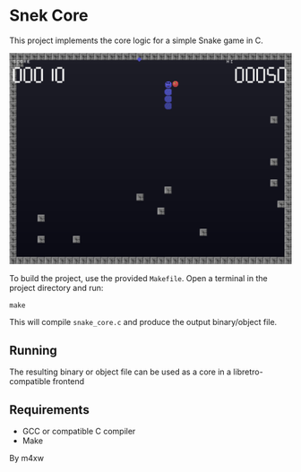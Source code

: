 
# Snek Core

This project implements the core logic for a simple Snake game in C.

![Snek Core Screenshot](docs/snek_core.png)

To build the project, use the provided `Makefile`. Open a terminal in the project directory and run:

```
make
```

This will compile `snake_core.c` and produce the output binary/object file.

## Running

The resulting binary or object file can be used as a core in a libretro-compatible frontend

## Requirements

- GCC or compatible C compiler
- Make

By m4xw
